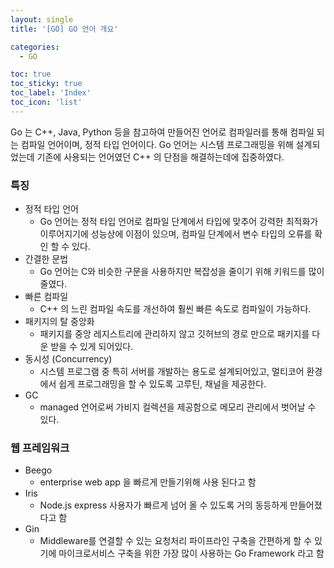 ```yaml
---
layout: single
title: '[GO] GO 언어 개요'

categories:
  - GO

toc: true
toc_sticky: true
toc_label: 'Index'
toc_icon: 'list'
---
```


Go 는 C++, Java, Python 등을 참고하여 만들어진 언어로 컴파일러를 통해 컴파일 되는 컴파일 언어이며, 정적 타입 언어이다. Go 언어는 시스템 프로그래밍을 위해 설계되었는데 기존에 사용되는 언어였던 C++ 의 단점을 해결하는데에 집중하였다.

### 특징

- 정적 타입 언어
  - Go 언어는 정적 타입 언어로 컴파일 단계에서 타입에 맞추어 강력한 최적화가 이루어지기에 성능상에 이점이 있으며, 컴파일 단계에서 변수 타입의 오류를 확인 할 수 있다.
- 간결한 문법
  - Go 언어는 C와 비슷한 구문을 사용하지만 복잡성을 줄이기 위해 키워드를 많이 줄였다.
- 빠른 컴파일
  - C++ 의 느린 컴파일 속도를 개선하여 훨씬 빠른 속도로 컴파일이 가능하다.
- 패키지의 탈 중앙화
  - 패키지를 중앙 레지스트리에 관리하지 않고 깃허브의 경로 만으로 패키지를 다운 받을 수 있게 되어있다.
- 동시성 (Concurrency)
  - 시스템 프로그램 중 특히 서버를 개발하는 용도로 설계되어있고, 멀티코어 환경에서 쉽게 프로그래밍을 할 수 있도록 고루틴, 채널을 제공한다.
- GC
  - managed 언어로써 가비지 컬렉션을 제공함으로 메모리 관리에서 벗어날 수 있다.

### 웹 프레임워크

- Beego
  - enterprise web app 을 빠르게 만들기위해 사용 된다고 함
- Iris
  - Node.js express 사용자가 빠르게 넘어 올 수 있도록 거의 동등하게 만들어졌다고 함
- Gin
  - Middleware를 연결할 수 있는 요청처리 파이프라인 구축을 간편하게 할 수 있기에 마이크로서비스 구축을 위한 가장 많이 사용하는 Go Framework 라고 함
